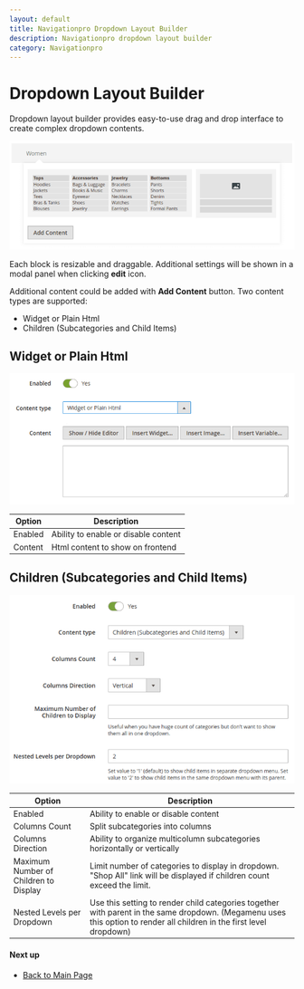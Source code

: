 ```yaml
---
layout: default
title: Navigationpro Dropdown Layout Builder
description: Navigationpro dropdown layout builder
category: Navigationpro
---
```


# Dropdown Layout Builder

Dropdown layout builder provides easy-to-use drag and drop interface to
create complex dropdown contents.

![Layout builder](/images/m2/navigationpro/ui/layout-builder.png)

Each block is resizable and draggable. Additional settings will be shown in a
modal panel when clicking **edit** icon.

Additional content could be added with **Add Content** button. Two content types
are supported:

 -  Widget or Plain Html
 -  Children (Subcategories and Child Items)

## Widget or Plain Html

![Widget or Plain Html content](/images/m2/navigationpro/ui/content-html.png)

Option | Description
-------|------------
Enabled| Ability to enable or disable content
Content| Html content to show on frontend

## Children (Subcategories and Child Items)

![Subcategories and Child Items content](/images/m2/navigationpro/ui/content-children.png)

Option          | Description
----------------|------------
Enabled         | Ability to enable or disable content
Columns Count   | Split subcategories into columns
Columns Direction | Ability to organize multicolumn subcategories horizontally or vertically
Maximum Number of Children to Display | Limit number of categories to display in dropdown. "Shop All" link will be displayed if children count exceed the limit.
Nested Levels per Dropdown | Use this setting to render child categories together with parent in the same dropdown. (Megamenu uses this option to render all children in the first level dropdown)

#### Next up

 -  [Back to Main Page](/m2/extensions/navigationpro/)
